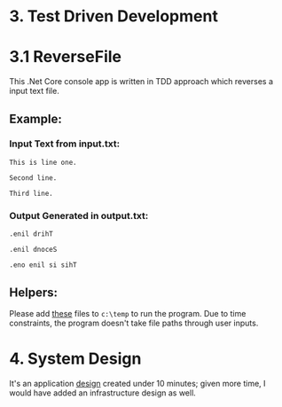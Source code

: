 # 3. Test Driven Development
# 3.1 ReverseFile

This .Net Core console app is written in TDD approach which reverses a input text file. 

## Example:

### Input Text from input.txt:

```This is line one.```

```Second line.```

```Third line.```

### Output Generated in output.txt:

```.enil drihT```

```.enil dnoceS```

```.eno enil si sihT```

## Helpers:

Please add [these](https://github.com/banerjeea/ReverseFile/tree/master/HelperTextFiles) files to ```c:\temp``` to run the program. Due to time constraints, the program doesn't take file paths through user inputs.

# 4. System Design

It's an application [design](https://github.com/banerjeea/ReverseFile/tree/master/SystemDesign) created under 10 minutes; given more time, I would have added an infrastructure design as well. 


